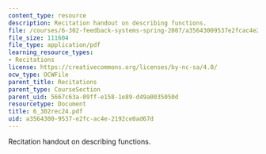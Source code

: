```yaml
---
content_type: resource
description: Recitation handout on describing functions.
file: /courses/6-302-feedback-systems-spring-2007/a35643009537e2fcac4e2192ce0ad67d_6_302rec24.pdf
file_size: 111604
file_type: application/pdf
learning_resource_types:
- Recitations
license: https://creativecommons.org/licenses/by-nc-sa/4.0/
ocw_type: OCWFile
parent_title: Recitations
parent_type: CourseSection
parent_uid: 5667c63a-09ff-e158-1e89-d49a0035050d
resourcetype: Document
title: 6_302rec24.pdf
uid: a3564300-9537-e2fc-ac4e-2192ce0ad67d
---
```

Recitation handout on describing functions.